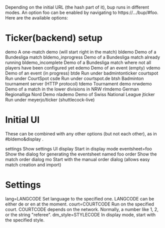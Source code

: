 Depending on the initial URL (the hash part of it), bup runs in different modes. An option foo can be enabled by navigating to https://.../bup/#foo. Here are the available options:

Ticker(backend) setup
=====================

demo      A one-match demo (will start right in the match)
bldemo    Demo of a Bundesliga match
bldemo_inprogress Demo of a Bundesliga match already running
bldemo_incomplete Demo of a Bundesliga match where not all players have been configured yet
edemo     Demo of an event (empty)
vdemo     Demo of an event (in progress)
btde      Run under badmintonticker
courtspot Run under CourtSpot
csde      Run under courtspot.de
btsh      Badminton tournament server (HTTP protocol)
tdemo     Tournament demo
nrwdemo   Demo of a match in the lower divisions in NRW
rlmdemo   German Regionalliga Nord Demo
nlademo   Demo of Swiss National League
jticker   Run under meyerjo/ticker (shuttlecock-live)

Initial UI
==========

These can be combined with any other options (but not each other), as in #bldemo&display .

settings       Show settings UI
display        Start in display mode
eventsheet=foo Show the dialog for generating the eventsheet named foo
order          Show the match order dialog
mo             Start with the manual order dialog (allows easy match creation and import)

Settings
========

lang=LANGCODE       Set language to the specified one. LANGCODE can be either de or en at the moment.
court=COURTCODE     Run on the specified court. COURTCODE depends on the network. Normally, a number like 1, 2, or the string "referee".
dm_style=STYLECODE  In display mode, start with the specified style.
